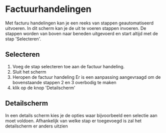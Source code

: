 # Factuurhandelingen
Met facturu handelingen kan je een reeks van stappen geautomatiseerd uitvoeren.
In dit scherm kan je de uit te voeren stappen invoeren.
De stappen worden van boven naar beneden uitgevoerd en start altijd met de stap 'Selecteren'.

## Selecteren
1. Voeg de stap selecteren toe aan de factuur handeling.
2. Sluit het scherm
3. Heropen de factuur handeling
Er is een aanpassing aangevraagd om de bovenstaande stappen 2 en 3 overbodig te maken
4. klik op de knop 'Detailscherm'

## Detailscherm
In een details scherm kies je de opties waar bijvoorbeeld een selectie aan moet voldoen.
Afhankelijk van welke stap er toegevoegd is zal het detailscherm er anders uitzien
